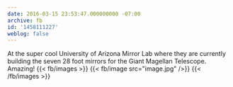 ```yaml
---
date: 2016-03-15 23:53:47.000000000 -07:00
archive: fb
id: '1458111227'
weblog: false
---
```


At the super cool University of Arizona Mirror Lab where they are currently building the seven 28 foot mirrors for the Giant Magellan Telescope. Amazing!
{{< fb/images >}}
{{< fb/image src="image.jpg" />}}
{{< /fb/images >}}
